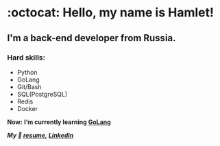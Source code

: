 # :octocat: Hello, my name is Hamlet!

## I'm a back-end developer from Russia.
 
### Hard skills: 
 - Python
 - GoLang
 - Git/Bash
 - SQL(PostgreSQL)
 - Redis
 - Docker

**__Now:__**
 **I’m currently learning [GoLang](https://golang.org)**

**_My 🔗 [resume](https://drive.google.com/file/d/1bOEwMMO9attdwY03x210qMLiSJC98uh3/view?usp=sharing),_
_[Linkedin](https://www.linkedin.com/in/hamletavetikyn/)_**
